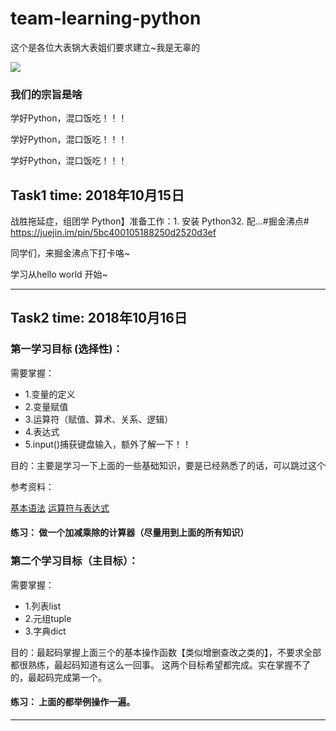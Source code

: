 # team-learning-python
这个是各位大表锅大表姐们要求建立~我是无辜的

<img src = "https://ws4.sinaimg.cn/large/006tNc79ly1fvrceic7r9j30310323yj.jpg">

### 我们的宗旨是啥

学好Python，混口饭吃！！！

学好Python，混口饭吃！！！

学好Python，混口饭吃！！！

##  Task1 time: 2018年10月15日

战胜拖延症，组团学 Python】准备工作：1. 安装 Python32. 配...#掘金沸点#
https://juejin.im/pin/5bc400105188250d2520d3ef

同学们，来掘金沸点下打卡咯~

学习从hello world 开始~
***************************************

##  Task2 time: 2018年10月16日

### 第一学习目标 (选择性)：
需要掌握：

- 1.变量的定义
- 2.变量赋值
- 3.运算符（赋值、算术、关系、逻辑）
- 4.表达式
- 5.input()捕获键盘输入，额外了解一下！！

目的：主要是学习一下上面的一些基础知识，要是已经熟悉了的话，可以跳过这个

参考资料：

[基本语法](https://pythoncaff.com/docs/byte-of-python/2018/basics/57#ddc7d2)
[运算符与表达式](https://pythoncaff.com/docs/byte-of-python/2018/op_exp/58)
#### 练习： 做一个加减乘除的计算器（尽量用到上面的所有知识）


### 第二个学习目标（主目标）：
需要掌握：

- 1.列表list 
- 2.元组tuple 
- 3.字典dict


目的：最起码掌握上面三个的基本操作函数【类似增删查改之类的】，不要求全部都很熟练，最起码知道有这么一回事。
这两个目标希望都完成。实在掌握不了的，最起码完成第一个。
#### 练习： 上面的都举例操作一遍。
***************************************